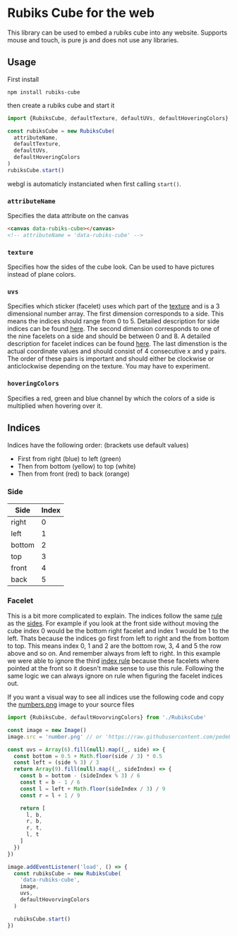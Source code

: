 # Rubiks Cube for the web

This library can be used to embed a rubiks cube into any website. Supports mouse and touch, is pure js and does not use any libraries.

## Usage

First install
```
npm install rubiks-cube
```

then create a rubiks cube and start it
```typescript
import {RubiksCube, defaultTexture, defaultUVs, defaultHoveringColors} from 'rubiks-cube-js'

const rubiksCube = new RubiksCube(
  attributeName,
  defaultTexture,
  defaultUVs,
  defaultHoveringColors
)
rubiksCube.start()
```
webgl is automaticly instanciated when first calling ```start()```.

### `attributeName`
Specifies the data attribute on the canvas
```html
<canvas data-rubiks-cube></canvas>
<!-- attributeName = 'data-rubiks-cube' -->
```

### `texture`
Specifies how the sides of the cube look. Can be used to have pictures instead of plane colors.

### `uvs`
Specifies which sticker (facelet) uses which part of the [texture](#texture) and is a 3 dimensional number array. The first dimension corresponds to a side. This means the indices should range from 0 to 5. Detailed description for side indices can be found [here](#side). The second dimension corresponds to one of the nine facelets on a side and should be between 0 and 8. A detailed description for facelet indices can be found [here](#facelet). The last dimenstion is the actual coordinate values and should consist of 4 consecutive x and y pairs. The order of these pairs is important and should either be clockwise or anticlockwise depending on the texture. You may have to experiment.

### `hoveringColors`
Specifies a red, green and blue channel by which the colors of a side is multiplied when hovering over it.


## Indices
Indices have the following order: (brackets use default values)
- First from right (blue) to left (green)
- Then from bottom (yellow) to top (white)
- Then from front (red) to back (orange)
### Side
| Side | Index |
| --- | --- |
| right | 0 |
| left | 1 |
| bottom | 2 |
| top | 3 |
| front | 4 |
| back | 5 |

### Facelet
This is a bit more complicated to explain. The indices follow the same [rule](#indices) as the [sides](#side). For example if you look at the front side without moving the cube index 0 would be the bottom right facelet and index 1 would be 1 to the left. Thats because the indices go first from left to right and the from bottom to top. This means index 0, 1 and 2 are the bottom row, 3, 4 and 5 the row above and so on. And remember always from left to right. In this example we were able to ignore the third [index rule](#indices) because these facelets where pointed at the front so it doesn't make sense to use this rule. Following the same logic we can always ignore on rule when figuring the facelet indices out.

If you want a visual way to see all indices use the following code and copy the [numbers.png](https://github.com/pedeEli/rubiks-cube-v2/blob/main/number.png) image to your source files
```typescript
import {RubiksCube, defaultHovorvingColors} from './RubiksCube'

const image = new Image()
image.src = 'number.png' // or 'https://raw.githubusercontent.com/pedeEli/rubiks-cube-v2/main/number.png'

const uvs = Array(6).fill(null).map((_, side) => {
  const bottom = 0.5 + Math.floor(side / 3) * 0.5
  const left = (side % 3) / 3
  return Array(9).fill(null).map((_, sideIndex) => {
    const b = bottom - (sideIndex % 3) / 6
    const t = b - 1 / 6
    const l = left + Math.floor(sideIndex / 3) / 9
    const r = l + 1 / 9

    return [
      l, b,
      r, b,
      r, t,
      l, t
    ]
  })
})

image.addEventListener('load', () => {
  const rubiksCube = new RubiksCube(
    'data-rubiks-cube',
    image,
    uvs,
    defaultHovorvingColors
  )

  rubiksCube.start()
})

```